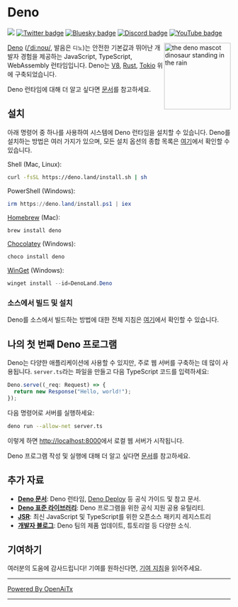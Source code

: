 # Deno

[![](https://img.shields.io/crates/v/deno.svg)](https://crates.io/crates/deno)
[![Twitter badge][]][Twitter link] [![Bluesky badge][]][Bluesky link]
[![Discord badge][]][Discord link] [![YouTube badge][]][YouTube link]

<img align="right" src="https://deno.land/logo.svg" height="150px" alt="the deno mascot dinosaur standing in the rain">

[Deno](https://deno.com)
([/ˈdiːnoʊ/](https://ipa-reader.com/?text=%CB%88di%CB%90no%CA%8A), 발음은
`디노`)는 안전한 기본값과 뛰어난 개발자 경험을 제공하는 JavaScript, TypeScript, WebAssembly 런타임입니다. Deno는 [V8](https://v8.dev/),
[Rust](https://www.rust-lang.org/), [Tokio](https://tokio.rs/) 위에 구축되었습니다.

Deno 런타임에 대해 더 알고 싶다면
[문서](https://docs.deno.com/runtime/manual)를 참고하세요.

## 설치

아래 명령어 중 하나를 사용하여 시스템에 Deno 런타임을 설치할 수 있습니다. Deno를 설치하는 방법은 여러 가지가 있으며, 모든 설치 옵션의 종합 목록은
[여기](https://docs.deno.com/runtime/manual/getting_started/installation)에서 확인할 수 있습니다.

Shell (Mac, Linux):

```sh
curl -fsSL https://deno.land/install.sh | sh
```

PowerShell (Windows):

```powershell
irm https://deno.land/install.ps1 | iex
```

[Homebrew](https://formulae.brew.sh/formula/deno) (Mac):

```sh
brew install deno
```

[Chocolatey](https://chocolatey.org/packages/deno) (Windows):

```powershell
choco install deno
```

[WinGet](https://winstall.app/apps/DenoLand.Deno) (Windows):

```powershell
winget install --id=DenoLand.Deno
```

### 소스에서 빌드 및 설치

Deno를 소스에서 빌드하는 방법에 대한 전체 지침은
[여기](https://github.com/denoland/deno/blob/main/.github/CONTRIBUTING.md#building-from-source)에서 확인할 수 있습니다.

## 나의 첫 번째 Deno 프로그램

Deno는 다양한 애플리케이션에 사용할 수 있지만, 주로 웹 서버를 구축하는 데 많이 사용됩니다. `server.ts`라는 파일을 만들고 다음 TypeScript 코드를 입력하세요:

```ts
Deno.serve((_req: Request) => {
  return new Response("Hello, world!");
});
```

다음 명령어로 서버를 실행하세요:

```sh
deno run --allow-net server.ts
```

이렇게 하면 [http://localhost:8000](http://localhost:8000)에서 로컬 웹 서버가 시작됩니다.

Deno 프로그램 작성 및 실행에 대해 더 알고 싶다면
[문서](https://docs.deno.com/runtime/manual)를 참고하세요.

## 추가 자료

- **[Deno 문서](https://docs.deno.com)**: Deno 런타임, [Deno Deploy](https://deno.com/deploy) 등 공식 가이드 및 참고 문서.
- **[Deno 표준 라이브러리](https://jsr.io/@std)**: Deno 프로그램을 위한 공식 지원 공용 유틸리티.
- **[JSR](https://jsr.io/)**: 최신 JavaScript 및 TypeScript를 위한 오픈소스 패키지 레지스트리
- **[개발자 블로그](https://deno.com/blog)**: Deno 팀의 제품 업데이트, 튜토리얼 등 다양한 소식.

## 기여하기

여러분의 도움에 감사드립니다! 기여를 원하신다면,
[기여 지침](.github/CONTRIBUTING.md)을 읽어주세요.

[Build status - Cirrus]: https://github.com/denoland/deno/workflows/ci/badge.svg?branch=main&event=push
[Build status]: https://github.com/denoland/deno/actions
[Twitter badge]: https://img.shields.io/twitter/follow/deno_land.svg?style=social&label=Follow
[Twitter link]: https://twitter.com/intent/follow?screen_name=deno_land
[Bluesky badge]: https://img.shields.io/badge/Follow-whitesmoke?logo=bluesky
[Bluesky link]: https://bsky.app/profile/deno.land
[YouTube badge]: https://img.shields.io/youtube/channel/subscribers/UCqC2G2M-rg4fzg1esKFLFIw?style=social
[YouTube link]: https://www.youtube.com/@deno_land
[Discord badge]: https://img.shields.io/discord/684898665143206084?logo=discord&style=social
[Discord link]: https://discord.gg/deno

---

[Powered By OpenAiTx](https://github.com/OpenAiTx/OpenAiTx)

---